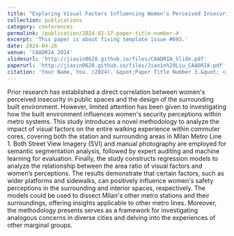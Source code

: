 ```yaml
---
title: "Exploring Visual Factors Influencing Women's Perceived Insecurity in Metro Stations and Adjacent Built Environments"
collection: publications
category: conferences
permalink: /publication/2024-02-17-paper-title-number-4
excerpt: 'This paper is about fixing template issue #693.'
date: 2024-04-26
venue: 'CAADRIA 2024'
slidesurl: 'http://jiaxin0628.github.io/files/CAADRIA_Slide.pdf'
paperurl: 'http://jiaxin0628.github.io/files/Jiaxin%20Liu_CAADRIA.pdf'
citation: 'Your Name, You. (2024). &quot;Paper Title Number 3.&quot; <i>GitHub Journal of Bugs</i>. 1(3).'
---
```


Prior research has established a direct correlation between women's perceived insecurity in public spaces and the design of the surrounding built environment. However, limited attention has been given to investigating how the built environment influences women's security perceptions within metro systems. This study introduces a novel methodology to analyze the impact of visual factors on the entire walking experience within commuter cores, covering both the station and surrounding areas in Milan Metro Line 1. Both Street View Imagery (SVI) and manual photography are employed for semantic segmentation analysis, followed by expert auditing and machine learning for evaluation. Finally, the study constructs regression models to analyze the relationship between the area ratio of visual factors and women’s perceptions. The results demonstrate that certain factors, such as wider platforms and sidewalks, can positively influence women's safety perceptions in the surrounding and interior spaces, respectively. The models could be used to dissect Milan's other metro stations and their surroundings, offering insights applicable to other metro lines. Moreover, the methodology presents serves as a framework for investigating analogous concerns in diverse cities and delving into the experiences of other marginal groups.
